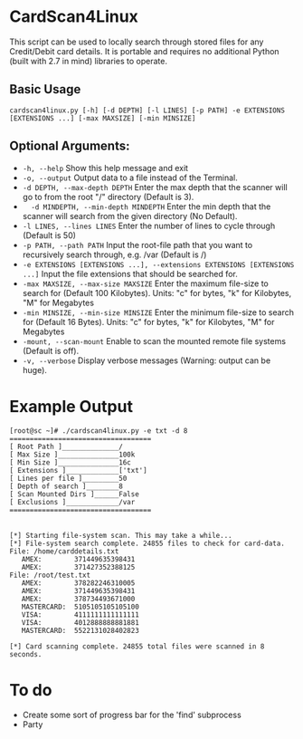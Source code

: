 # CardScan4Linux
This script can be used to locally search through stored files for any Credit/Debit card details. It is portable and requires no additional Python (built with 2.7 in mind) libraries to operate.

## Basic Usage 
`cardscan4linux.py [-h] [-d DEPTH] [-l LINES] [-p PATH] -e EXTENSIONS [EXTENSIONS ...] [-max MAXSIZE] [-min MINSIZE]`

## Optional Arguments:
* `-h, --help` Show this help message and exit
* `-o, --output` Output data to a file instead of the Terminal.
* `-d DEPTH, --max-depth DEPTH` Enter the max depth that the scanner will go to from the root "/" directory (Default is 3).
* `  -d MINDEPTH, --min-depth MINDEPTH` Enter the min depth that the scanner will search from the given directory (No Default).
* `-l LINES, --lines LINES` Enter the number of lines to cycle through (Default is 50)
* `-p PATH, --path PATH`  Input the root-file path that you want to recursively search through, e.g. /var (Default is /)
* `-e EXTENSIONS [EXTENSIONS ...], --extensions EXTENSIONS [EXTENSIONS ...]` Input the file extensions that should be searched for.
* `-max MAXSIZE, --max-size MAXSIZE` Enter the maximum file-size to search for (Default 100 Kilobytes). Units: "c" for bytes, "k" for Kilobytes, "M" for Megabytes
* `-min MINSIZE, --min-size MINSIZE` Enter the minimum file-size to search for (Default 16 Bytes). Units: "c" for bytes, "k" for Kilobytes, "M" for Megabytes
* `-mount, --scan-mount` Enable to scan the mounted remote file systems (Default is off).
* `-v, --verbose` Display verbose messages (Warning: output can be huge).


# Example Output
`[root@sc ~]# ./cardscan4linux.py -e txt -d 8`
<br>`===================================`
<br>`[ Root Path ]______________/`
<br>`[ Max Size ]_______________100k`
<br>`[ Min Size ]_______________16c`
<br>`[ Extensions ]_____________['txt']`
<br>`[ Lines per file ]_________50`
<br>`[ Depth of search ]________8`
<br>`[ Scan Mounted Dirs ]______False`
<br>`[ Exclusions ]_____________/var`
<br>`===================================`

<br>`[*] Starting file-system scan. This may take a while...`
<br>`[*] File-system search complete. 24855 files to check for card-data.`
<br>`File: /home/carddetails.txt`
<br>`	AMEX:		 371449635398431`
<br>`	AMEX:		 371427352388125`
<br>`File: /root/test.txt`
<br>`	AMEX:		 378282246310005`
<br>`	AMEX:		 371449635398431`
<br>`	AMEX:		 378734493671000`
<br>`	MASTERCARD:	 5105105105105100`
<br>`	VISA:		 4111111111111111`
<br>`	VISA:		 4012888888881881`
<br>`	MASTERCARD:	 5522131028402823`

`[*] Card scanning complete. 24855 total files were scanned in 8 seconds.`

# To do

* Create some sort of progress bar for the 'find' subprocess
* Party
